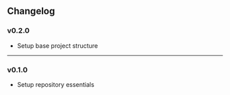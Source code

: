 ## Changelog

### v0.2.0
- Setup base project structure

---

### v0.1.0
- Setup repository essentials
